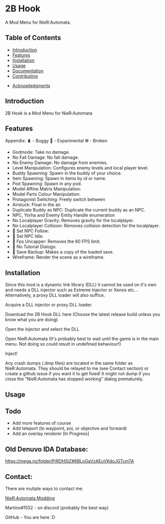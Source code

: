 # 2B Hook

A Mod Menu for NieR:Automata.

<!--- [![License](https://img.shields.io/badge/License-MIT-blue.svg)](LICENSE) --->

## Table of Contents
- [Introduction](#introduction)
- [Features](#features)
- [Installation](#installation)
- [Usage](#usage)
- [Documentation](#documentation)
- [Contributing](#contributing)
<!---- [License](#license) --->
- [Acknowledgments](#acknowledgments)

## Introduction

2B Hook is a Mod Menu for NieR:Automata

## Features

Appendix: 🪲 - Buggy 🧪 - Exparimental ☢️ - Broken

- Godmode: Take no damage.
- No Fall Damage: No fall damage.
- No Enemy Damage: No damage from enemies.
- Level Manipulation: Configures enemy levels and local player level.
- Buddy Spawning: Spawn in the buddy of your choice.
- Item Spawning: Spawn in items by id or name.
- Pod Spawning: Spawn in any pod.
- Model Affine Matrix Manipulation:
- Model Parts Colour Manipulation:
- Protagonist Switching: Freely switch between 
- Airstuck: Float in the air.
- Duplicate Buddy as NPC: Duplicate the current buddy as an NPC.
- NPC, Yorha and Enemy Entity Handle enumeration
- No Localplayer Gravity: Removes gravity for the localplayer.
- No Localplayer Collision: Removes collision detection for the localplayer.
- 🧪 Set NPC Follow: 
- 🧪 Set NPC Idle:
- 🧪 Fps Uncapper: Removes the 60 FPS limit.
- 🧪 No Tutorial Dialogs: 
- 🧪 Save Backup: Makes a copy of the loaded save.
- Wireframe: Render the scene as a wireframe.


## Installation

Since this mod is a dynamic link library (DLL) it cannot be used on it's own and needs a DLL injector such as Extreme Injector or Xenos etc... 
Alternatively, a proxy DLL loader will also suffice.

Acquire a DLL injector or proxy DLL loader.

Download the 2B Hook DLL here (Choose the latest release build unless you know what you are doing)

Open the injector and select the DLL

Open NieR:Automata (It's probably best to wait until the game is in the main menu. Not doing so could result in undefined behaviour!)

Inject!

Any crash dumps (.dmp files) are located in the same folder as NieR:Automata. They should be relayed to me (see Contact section) or create a github issue if you want it to get fixed!
It might not dump if you close the "NieR:Automata has stopped working" dialog prematurely.

## Usage

## Todo

- Add more features of course
- Add teleport (to waypoint, poi, or objective and forward)
- Add an overlay renderer [In Progress]

## Old Denuvo IDA Database:
https://mega.nz/folder/PiRDHSiZ#6BLoGaVzAEuVKdoJGTcmTA

## Contact:

There are mutiple ways to contact me:

[NieR:Automata Modding](https://discord.gg/v8Yyrrg)

Martino#1552 - on discord (probably the best way)

GitHub - You are here :D

